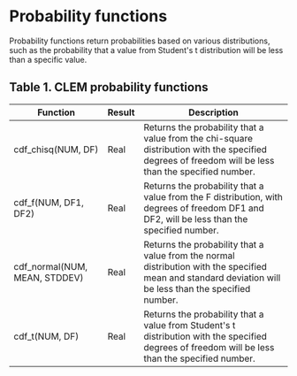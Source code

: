 # Probability functions

Probability functions return probabilities based on various distributions, such as the probability that a value from Student's t distribution will be less than a specific value.

## Table 1. CLEM probability functions

| Function                      | Result | Description                                                                                                                                              |
| ----------------------------- | ------ | -------------------------------------------------------------------------------------------------------------------------------------------------------- |
| cdf_chisq(NUM, DF)            | Real   | Returns the probability that a value from the chi-square distribution with the specified degrees of freedom will be less than the specified number.      |
| cdf_f(NUM, DF1, DF2)          | Real   | Returns the probability that a value from the F distribution, with degrees of freedom DF1 and DF2, will be less than the specified number.               |
| cdf_normal(NUM, MEAN, STDDEV) | Real   | Returns the probability that a value from the normal distribution with the specified mean and standard deviation will be less than the specified number. |
| cdf_t(NUM, DF)                | Real   | Returns the probability that a value from Student's t distribution with the specified degrees of freedom will be less than the specified number.         |
